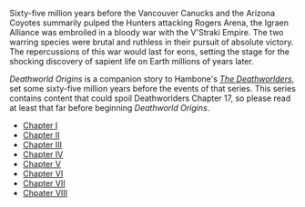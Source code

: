 Sixty-five million years before the Vancouver Canucks and the Arizona Coyotes summarily pulped the Hunters attacking Rogers Arena, the Igraen Alliance was embroiled in a bloody war with the V'Straki Empire. The two warring species were brutal and ruthless in their pursuit of absolute victory. The repercussions of this war would last for eons, setting the stage for the shocking discovery of sapient life on Earth millions of years later.

*Deathworld Origins* is a companion story to Hambone's [*The Deathworlders*](http://deathworlders.com/books/deathworlders), set some sixty-five million years before the events of that series. This series contains content that could spoil Deathworlders Chapter 17, so please read at least that far before beginning *Deathworld Origins*.

* [Chapter I](./001)
* [Chapter II](./002)
* [Chapter III](./003)
* [Chapter IV](./004)
* [Chapter V](./005)
* [Chapter VI](./006)
* [Chapter VII](./007)
* [Chpater VIII](./008)
